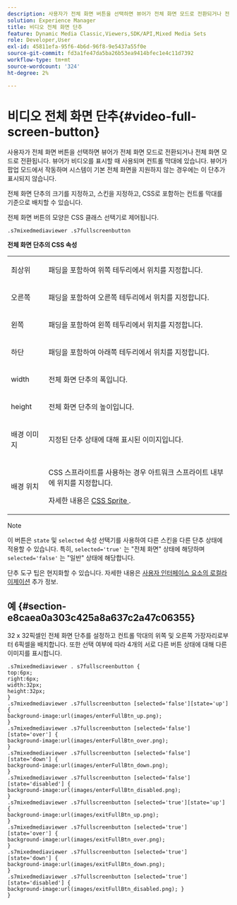 ```yaml
---
description: 사용자가 전체 화면 버튼을 선택하면 뷰어가 전체 화면 모드로 전환되거나 전체 화면 모드로 전환됩니다. 뷰어가 비디오를 표시할 때 사용되며 컨트롤 막대에 있습니다. 뷰어가 팝업 모드에서 작동하며 시스템이 기본 전체 화면을 지원하지 않는 경우에는 이 단추가 표시되지 않습니다.
solution: Experience Manager
title: 비디오 전체 화면 단추
feature: Dynamic Media Classic,Viewers,SDK/API,Mixed Media Sets
role: Developer,User
exl-id: 45811efa-95f6-4b6d-96f8-9e5437a55f0e
source-git-commit: fd3a1fe47da5ba26b53ea9414bfec1e4c11d7392
workflow-type: tm+mt
source-wordcount: '324'
ht-degree: 2%

---
```


# 비디오 전체 화면 단추{#video-full-screen-button}

사용자가 전체 화면 버튼을 선택하면 뷰어가 전체 화면 모드로 전환되거나 전체 화면 모드로 전환됩니다. 뷰어가 비디오를 표시할 때 사용되며 컨트롤 막대에 있습니다. 뷰어가 팝업 모드에서 작동하며 시스템이 기본 전체 화면을 지원하지 않는 경우에는 이 단추가 표시되지 않습니다.

<!--<a id="section_061E550C1C1D4DB2BD663A898895B38C"></a>-->

전체 화면 단추의 크기를 지정하고, 스킨을 지정하고, CSS로 포함하는 컨트롤 막대를 기준으로 배치할 수 있습니다.

전체 화면 버튼의 모양은 CSS 클래스 선택기로 제어됩니다.

```
.s7mixedmediaviewer .s7fullscreenbutton
```

**전체 화면 단추의 CSS 속성**

<table id="table_C48C56E696304C9BAFEE71BA9EA9A174"> 
 <tbody> 
  <tr> 
   <td colname="col1"> <p> <span class="codeph"> 최상위 </span> </p> </td> 
   <td colname="col2"> <p> 패딩을 포함하여 위쪽 테두리에서 위치를 지정합니다. </p> </td> 
  </tr> 
  <tr> 
   <td colname="col1"> <p> <span class="codeph"> 오른쪽 </span> </p> </td> 
   <td colname="col2"> <p> 패딩을 포함하여 오른쪽 테두리에서 위치를 지정합니다. </p> </td> 
  </tr> 
  <tr> 
   <td colname="col1"> <p> <span class="codeph"> 왼쪽 </span> </p> </td> 
   <td colname="col2"> <p> 패딩을 포함하여 왼쪽 테두리에서 위치를 지정합니다. </p> </td> 
  </tr> 
  <tr> 
   <td colname="col1"> <p> <span class="codeph"> 하단 </span> </p> </td> 
   <td colname="col2"> <p>패딩을 포함하여 아래쪽 테두리에서 위치를 지정합니다. </p> </td> 
  </tr> 
  <tr> 
   <td colname="col1"> <p> <span class="codeph"> width </span> </p> </td> 
   <td colname="col2"> <p> 전체 화면 단추의 폭입니다. </p> </td> 
  </tr> 
  <tr> 
   <td colname="col1"> <p> <span class="codeph"> height </span> </p> </td> 
   <td colname="col2"> <p>전체 화면 단추의 높이입니다. </p> </td> 
  </tr> 
  <tr> 
   <td colname="col1"> <p> <span class="codeph"> 배경 이미지 </span> </p> </td> 
   <td colname="col2"> <p> 지정된 단추 상태에 대해 표시된 이미지입니다. </p> </td> 
  </tr> 
  <tr> 
   <td colname="col1"> <p> <span class="codeph"> 배경 위치 </span> </p> </td> 
   <td colname="col2"> <p> CSS 스프라이트를 사용하는 경우 아트워크 스프라이트 내부에 위치를 지정합니다. </p> <p>자세한 내용은 <a href="../../../c-html5-s7-aem-asset-viewers/c-html5-mixedmedia-viewer-about/c-html5-mixedmedia-viewer-customizingviewer/c-html5-mixedmedia-viewer-customizingviewer.md#section-209a43dfbddf4fc589e79cddaf233f50" format="dita" scope="local"> CSS Sprite </a>. </p> </td> 
  </tr> 
 </tbody> 
</table>

>[!NOTE]
>
>이 버튼은 `state` 및 `selected` 속성 선택기를 사용하여 다른 스킨을 다른 단추 상태에 적용할 수 있습니다. 특히, `selected='true'` 는 &quot;전체 화면&quot; 상태에 해당하며 `selected='false'` 는 &quot;일반&quot; 상태에 해당합니다.

단추 도구 팁은 현지화할 수 있습니다. 자세한 내용은 [사용자 인터페이스 요소의 로컬라이제이션](../../../c-html5-s7-aem-asset-viewers/c-html5-mixedmedia-viewer-about/c-html5-mixedmedia-viewer-localization.md#concept-16262b8096474d6c9c018c3e99110dd1) 추가 정보.

## 예 {#section-e8caea0a303c425a8a637c2a47c06355}

32 x 32픽셀인 전체 화면 단추를 설정하고 컨트롤 막대의 위쪽 및 오른쪽 가장자리로부터 6픽셀을 배치합니다. 또한 선택 여부에 따라 4개의 서로 다른 버튼 상태에 대해 다른 이미지를 표시합니다.

```
.s7mixedmediaviewer . s7fullscreenbutton { 
top:6px; 
right:6px; 
width:32px; 
height:32px; 
} 
.s7mixedmediaviewer .s7fullscreenbutton [selected='false'][state='up'] { 
background-image:url(images/enterFullBtn_up.png); 
} 
.s7mixedmediaviewer .s7fullscreenbutton [selected='false'][state='over'] {  
background-image:url(images/enterFullBtn_over.png); 
} 
.s7mixedmediaviewer .s7fullscreenbutton [selected='false'][state='down'] {  
background-image:url(images/enterFullBtn_down.png); 
} 
.s7mixedmediaviewer .s7fullscreenbutton [selected='false'][state='disabled'] { 
background-image:url(images/enterFullBtn_disabled.png); 
} 
.s7mixedmediaviewer .s7fullscreenbutton [selected='true'][state='up'] {  
background-image:url(images/exitFullBtn_up.png); 
} 
.s7mixedmediaviewer .s7fullscreenbutton [selected='true'][state='over'] {  
background-image:url(images/exitFullBtn_over.png); 
} 
.s7mixedmediaviewer .s7fullscreenbutton [selected='true'][state='down'] {  
background-image:url(images/exitFullBtn_down.png); 
} 
.s7mixedmediaviewer .s7fullscreenbutton [selected='true'][state='disabled'] {  
background-image:url(images/exitFullBtn_disabled.png); } 
}
```
